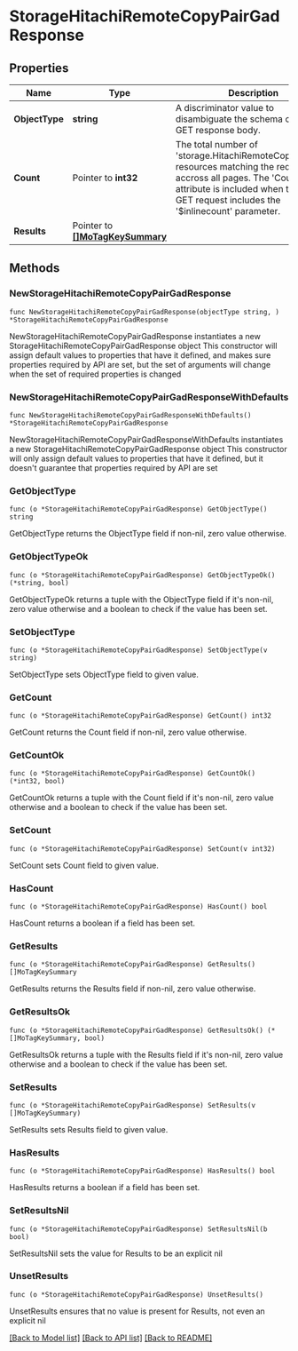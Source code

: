 # StorageHitachiRemoteCopyPairGadResponse

## Properties

Name | Type | Description | Notes
------------ | ------------- | ------------- | -------------
**ObjectType** | **string** | A discriminator value to disambiguate the schema of a HTTP GET response body. | 
**Count** | Pointer to **int32** | The total number of &#39;storage.HitachiRemoteCopyPairGad&#39; resources matching the request, accross all pages. The &#39;Count&#39; attribute is included when the HTTP GET request includes the &#39;$inlinecount&#39; parameter. | [optional] 
**Results** | Pointer to [**[]MoTagKeySummary**](MoTagKeySummary.md) |  | [optional] 

## Methods

### NewStorageHitachiRemoteCopyPairGadResponse

`func NewStorageHitachiRemoteCopyPairGadResponse(objectType string, ) *StorageHitachiRemoteCopyPairGadResponse`

NewStorageHitachiRemoteCopyPairGadResponse instantiates a new StorageHitachiRemoteCopyPairGadResponse object
This constructor will assign default values to properties that have it defined,
and makes sure properties required by API are set, but the set of arguments
will change when the set of required properties is changed

### NewStorageHitachiRemoteCopyPairGadResponseWithDefaults

`func NewStorageHitachiRemoteCopyPairGadResponseWithDefaults() *StorageHitachiRemoteCopyPairGadResponse`

NewStorageHitachiRemoteCopyPairGadResponseWithDefaults instantiates a new StorageHitachiRemoteCopyPairGadResponse object
This constructor will only assign default values to properties that have it defined,
but it doesn't guarantee that properties required by API are set

### GetObjectType

`func (o *StorageHitachiRemoteCopyPairGadResponse) GetObjectType() string`

GetObjectType returns the ObjectType field if non-nil, zero value otherwise.

### GetObjectTypeOk

`func (o *StorageHitachiRemoteCopyPairGadResponse) GetObjectTypeOk() (*string, bool)`

GetObjectTypeOk returns a tuple with the ObjectType field if it's non-nil, zero value otherwise
and a boolean to check if the value has been set.

### SetObjectType

`func (o *StorageHitachiRemoteCopyPairGadResponse) SetObjectType(v string)`

SetObjectType sets ObjectType field to given value.


### GetCount

`func (o *StorageHitachiRemoteCopyPairGadResponse) GetCount() int32`

GetCount returns the Count field if non-nil, zero value otherwise.

### GetCountOk

`func (o *StorageHitachiRemoteCopyPairGadResponse) GetCountOk() (*int32, bool)`

GetCountOk returns a tuple with the Count field if it's non-nil, zero value otherwise
and a boolean to check if the value has been set.

### SetCount

`func (o *StorageHitachiRemoteCopyPairGadResponse) SetCount(v int32)`

SetCount sets Count field to given value.

### HasCount

`func (o *StorageHitachiRemoteCopyPairGadResponse) HasCount() bool`

HasCount returns a boolean if a field has been set.

### GetResults

`func (o *StorageHitachiRemoteCopyPairGadResponse) GetResults() []MoTagKeySummary`

GetResults returns the Results field if non-nil, zero value otherwise.

### GetResultsOk

`func (o *StorageHitachiRemoteCopyPairGadResponse) GetResultsOk() (*[]MoTagKeySummary, bool)`

GetResultsOk returns a tuple with the Results field if it's non-nil, zero value otherwise
and a boolean to check if the value has been set.

### SetResults

`func (o *StorageHitachiRemoteCopyPairGadResponse) SetResults(v []MoTagKeySummary)`

SetResults sets Results field to given value.

### HasResults

`func (o *StorageHitachiRemoteCopyPairGadResponse) HasResults() bool`

HasResults returns a boolean if a field has been set.

### SetResultsNil

`func (o *StorageHitachiRemoteCopyPairGadResponse) SetResultsNil(b bool)`

 SetResultsNil sets the value for Results to be an explicit nil

### UnsetResults
`func (o *StorageHitachiRemoteCopyPairGadResponse) UnsetResults()`

UnsetResults ensures that no value is present for Results, not even an explicit nil

[[Back to Model list]](../README.md#documentation-for-models) [[Back to API list]](../README.md#documentation-for-api-endpoints) [[Back to README]](../README.md)


